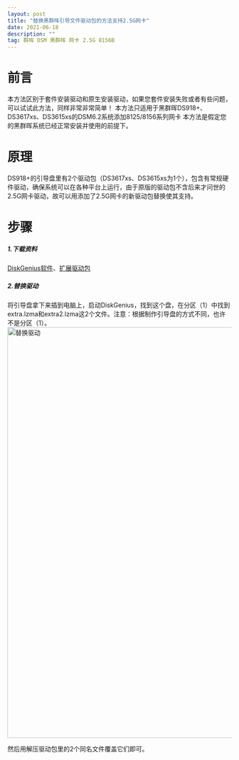 ```yaml
---
layout: post
title: "替换黑群晖引导文件驱动包的方法支持2.5G网卡"
date: 2021-06-18 
description: ""
tag: 群晖 DSM 黑群晖 网卡 2.5G 8156B
---
```


# 前言

本方法区别于套件安装驱动和原生安装驱动，如果您套件安装失败或者有些问题，可以试试此方法，同样非常非常简单！
本方法只适用于黑群晖DS918+、DS3617xs、DS3615xs的DSM6.2系统添加8125/8156系列网卡
本方法是假定您的黑群晖系统已经正常安装并使用的前提下。
# 原理
DS918+的引导盘里有2个驱动包（DS3617xs、DS3615xs为1个），包含有常规硬件驱动，确保系统可以在各种平台上运行，由于原版的驱动包不含后来才问世的2.5G网卡驱动，故可以用添加了2.5G网卡的新驱动包替换使其支持。

# 步骤
##### 1.下载资料
[DiskGenius软件](https://github.com/jtergogit/DiskGeniusv4.7.2.155.git)、[扩展驱动包](https://dl.gxnas.com:1443/黑群晖/DS918/DS918-6.23扩展驱动包v0.13.3（添加了2.5G网卡，无SCSI和SAS）.zip)
##### 2.替换驱动
将引导盘拿下来插到电脑上，启动DiskGenius，找到这个盘，在分区（1）中找到extra.lzma和extra2.lzma这2个文件。注意：根据制作引导盘的方式不同，也许不是分区（1）。
<img width="923" alt="替换驱动" src="https://user-images.githubusercontent.com/85718974/122583011-60eb5880-d08b-11eb-8116-555f82d75bef.png">

然后用解压驱动包里的2个同名文件覆盖它们即可。
